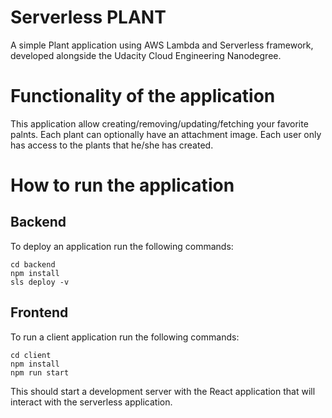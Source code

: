 # Serverless PLANT

A simple Plant application using AWS Lambda and Serverless framework, developed alongside the Udacity Cloud Engineering Nanodegree.

# Functionality of the application

This application allow creating/removing/updating/fetching your favorite palnts. Each plant can optionally have an attachment image. Each user only has access to the plants that he/she has created.

# How to run the application

## Backend

To deploy an application run the following commands:

```
cd backend
npm install
sls deploy -v
```

## Frontend

To run a client application run the following commands:

```
cd client
npm install
npm run start
```

This should start a development server with the React application that will interact with the serverless application.
